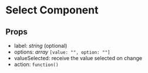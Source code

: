 # Select Component

## Props

- label: _string_ (optional)
- options: _array_ `[value: "", option: ""]`
- valueSelected: receive the value selected on change
- action: `function()`
